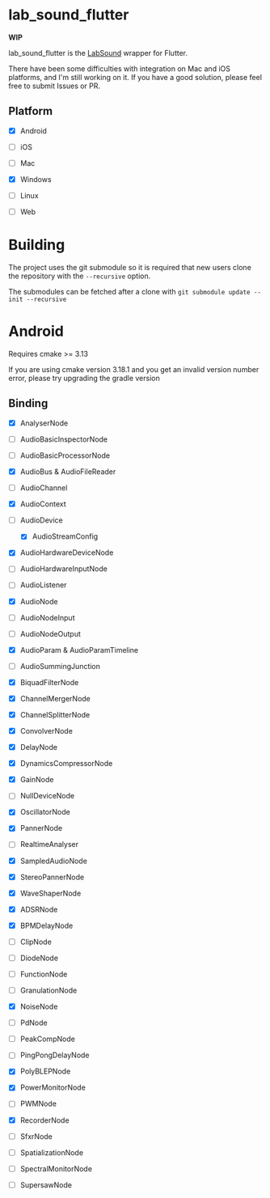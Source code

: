 # lab_sound_flutter
**WIP**

lab_sound_flutter is the [LabSound](https://github.com/LabSound/LabSound) wrapper for Flutter.

There have been some difficulties with integration on Mac and iOS platforms, and I'm still working on it. If you have a good solution, please feel free to submit Issues or PR.

## Platform
* [x] Android
* [ ] iOS
* [ ] Mac
* [x] Windows
* [ ] Linux
* [ ] Web



# Building

The project uses the git submodule so it is required that new users clone the repository with the `--recursive` option.

The submodules can be fetched after a clone with `git submodule update --init --recursive`

# Android
Requires cmake >= 3.13

If you are using cmake version 3.18.1 and you get an invalid version number error, please try upgrading the gradle version

## Binding

* [x] AnalyserNode
* [ ] AudioBasicInspectorNode
* [ ] AudioBasicProcessorNode
* [x] AudioBus & AudioFileReader
* [ ] AudioChannel
* [x] AudioContext
* [ ] AudioDevice
    * [x] AudioStreamConfig
* [x] AudioHardwareDeviceNode
* [ ] AudioHardwareInputNode
* [ ] AudioListener
* [x] AudioNode
* [ ] AudioNodeInput
* [ ] AudioNodeOutput
* [x] AudioParam & AudioParamTimeline
* [ ] AudioSummingJunction
* [x] BiquadFilterNode
* [x] ChannelMergerNode
* [x] ChannelSplitterNode
* [x] ConvolverNode
* [x] DelayNode
* [x] DynamicsCompressorNode
* [x] GainNode
* [ ] NullDeviceNode
* [x] OscillatorNode
* [x] PannerNode
* [ ] RealtimeAnalyser
* [x] SampledAudioNode
* [x] StereoPannerNode
* [x] WaveShaperNode

* [x] ADSRNode
* [x] BPMDelayNode
* [ ] ClipNode
* [ ] DiodeNode
* [ ] FunctionNode
* [ ] GranulationNode <!-- 是一个音频合成 -->
* [x] NoiseNode
* [ ] PdNode
* [ ] PeakCompNode
* [ ] PingPongDelayNode
* [x] PolyBLEPNode
* [x] PowerMonitorNode
* [ ] PWMNode
* [x] RecorderNode
* [ ] SfxrNode <!-- 一个很高级的功能 https://sfxr.me/ -->
* [ ] SpatializationNode
* [ ] SpectralMonitorNode
* [ ] SupersawNode

